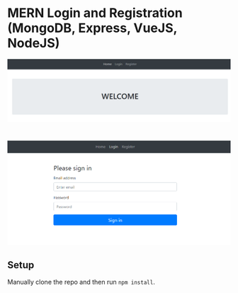 # MERN Login and Registration (MongoDB, Express, VueJS, NodeJS)

![VueJS Todo](../screenshots/vue-login1.PNG)
#
![VueJS Todo](../screenshots/vue-login2.PNG)


## Setup

Manually clone the repo and then run `npm install`.